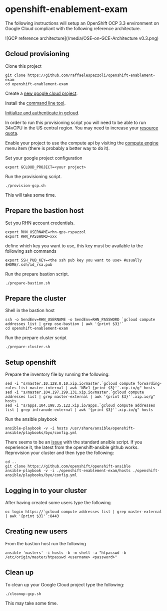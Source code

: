 # openshift-enablement-exam

The following instructions will setup an OpenShift OCP 3.3 environment on Google Cloud compliant with the following reference architecture.

![GCP reference architecture](/media/OSE-on-GCE-Architecture v0.3.png)

## Gcloud provisioning


Clone this project

```
git clone https://github.com/raffaelespazzoli/openshift-enablement-exam
cd openshift-enablement-exam
```

Create a [new google cloud project](https://cloud.google.com/resource-manager/docs/creating-project).

Install the [command line tool](https://cloud.google.com/sdk/downloads).

[Initialize and authenticate in gcloud](https://cloud.google.com/sdk/docs/authorizing).

In order to run this provisioning script you will need to be able to run 34vCPU in the US central region. You may need to increase your [resource quota](https://cloud.google.com/compute/docs/resource-quotas).

Enable your project to use the compute api by visiting the [compute engine](https://console.cloud.google.com/home) menu item (there is probably a better way to do it).

Set your google project configuration
```
export GCLOUD_PROJECT=<your project>
```

Run the provisioning script.

```
./provision-gcp.sh
```
This will take some time.

## Prepare the bastion host

Set you RHN account credentials.
```
export RHN_USERNAME=rhn-gps-rspazzol
export RHN_PASSWORD=xxx 
```
define which key you want to use, this key must be available to the following ssh commands
```
export SSH_PUB_KEY=<the ssh pub key you want to use> #usually $HOME/.ssh/id_rsa.pub
```
Run the prepare bastion script.
```
./prepare-bastion.sh
```

## Prepare the cluster

Shell in the bastion host
```
ssh -o SendEnv=RHN_USERNAME -o SendEnv=RHN_PASSWORD `gcloud compute addresses list | grep ose-bastion | awk '{print $3}'`
cd openshift-enablement-exam
```
Run the prepare cluster script
```
./prepare-cluster.sh
```

## Setup openshift

Prepare the inventory file by running the following:
```
sed -i "s/master.10.128.0.10.xip.io/master.`gcloud compute forwarding-rules list master-internal | awk 'NR>1 {print $3}'`.xip.io/g" hosts
sed -i "s/master.104.197.199.131.xip.io/master.`gcloud compute addresses list | grep master-external | awk '{print $3}'`.xip.io/g" hosts
sed -i "s/apps.104.198.35.122.xip.io/apps.`gcloud compute addresses list | grep infranode-external | awk '{print $3}'`.xip.io/g" hosts
```

Run the ansible playbook
```
ansible-playbook -v -i hosts /usr/share/ansible/openshift-ansible/playbooks/byo/config.yml
```

There seems to be an [issue](https://github.com/openshift/openshift-ansible/issues/2553) with the standard ansible script. If you experience it, the latest from the openshift-ansible github works. 
Reprovision your cluster and then type the following:

```
cd ..
git clone https://github.com/openshift/openshift-ansible
ansible-playbook -v -i ./openshift-enablement-exam/hosts ./openshift-ansible/playbooks/byo/config.yml
```
## Logging in to your cluster

After having created some users type the following
```
oc login https://`gcloud compute addresses list | grep master-external | awk '{print $3}'`:8443
```

## Creating new users

From the bastion host run the following
```
ansible 'masters' -i hosts -b -m shell -a "htpasswd -b /etc/origin/master/htpasswd <username> <password>"
```
## Clean up

To clean up your Google Cloud project type the following:
```
./cleanup-gcp.sh
```
This may take some time.
